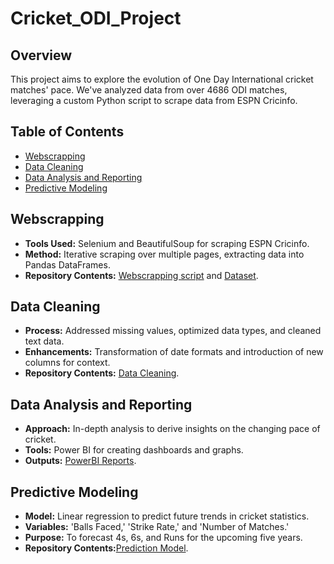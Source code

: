 # Cricket_ODI_Project

## Overview

This project aims to explore the evolution of One Day International cricket matches' pace. We've analyzed data from over 4686 ODI matches, leveraging a custom Python script to scrape data from ESPN Cricinfo.

## Table of Contents
- [Webscrapping](#webscrapping)
- [Data Cleaning](#data-cleaning)
- [Data Analysis and Reporting](#data-analysis-and-reporting)
- [Predictive Modeling](#predictive-modeling)

## Webscrapping
- **Tools Used:** Selenium and BeautifulSoup for scraping ESPN Cricinfo.
- **Method:** Iterative scraping over multiple pages, extracting data into Pandas DataFrames.
- **Repository Contents:** [Webscrapping script](ESPNCricinfo_Webscrapping.py) and [Dataset]().

## Data Cleaning
- **Process:** Addressed missing values, optimized data types, and cleaned text data.
- **Enhancements:** Transformation of date formats and introduction of new columns for context.
- **Repository Contents:** [Data Cleaning]().

## Data Analysis and Reporting
- **Approach:** In-depth analysis to derive insights on the changing pace of cricket.
- **Tools:** Power BI for creating dashboards and graphs.
- **Outputs:** [PowerBI Reports]().

## Predictive Modeling
- **Model:** Linear regression to predict future trends in cricket statistics.
- **Variables:** 'Balls Faced,' 'Strike Rate,' and 'Number of Matches.'
- **Purpose:** To forecast 4s, 6s, and Runs for the upcoming five years.
- **Repository Contents:**[Prediction Model]().

